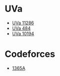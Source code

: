 # UVa
  - [UVa 11286](https://github.com/shawon-majid/Problem-Solving-Discussion/blob/master/Uva/UVa%2011286.cpp)
  - [UVa 484](https://github.com/shawon-majid/Problem-Solving-Discussion/blob/master/Uva/UVa%20484.cpp)
  - [UVa 10194](https://github.com/shawon-majid/Problem-Solving-Discussion/blob/master/Uva/UVa%20484.cpp)


# Codeforces
  - [1365A](https://github.com/shawon-majid/Problem-Solving-Discussion/blob/master/Codeforces/Codeforces%201365A.cpp)
